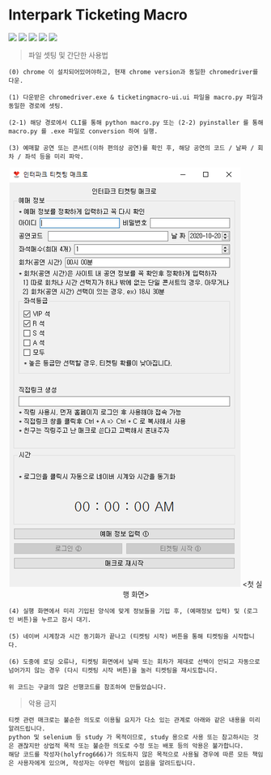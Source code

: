 # Interpark Ticketing Macro

<div>
    <img src="https://img.shields.io/badge/python-3-brightgreen"> <img src="https://img.shields.io/badge/webdriver-selenium-brightgreen"> <img src="https://img.shields.io/badge/BeautifulSoup-bs4-brightgreen"> <img src="https://img.shields.io/badge/PyQt-PyQt5-brightgreen"> <img src="https://img.shields.io/badge/chromedriver-ver.86-brightgreen">
</div>

> 파일 셋팅 및 간단한 사용법

    (0) chrome 이 설치되어있어야하고, 현재 chrome version과 동일한 chromedriver를 다운.

    (1) 다운받은 chromedriver.exe & ticketingmacro-ui.ui 파일을 macro.py 파일과 동일한 경로에 셋팅.

    (2-1) 해당 경로에서 CLI를 통해 python macro.py 또는 (2-2) pyinstaller 를 통해 macro.py 를 .exe 파일로 conversion 하여 실행.

    (3) 예매할 공연 또는 콘서트(이하 편의상 공연)를 확인 후, 해당 공연의 코드 / 날짜 / 회차 / 좌석 등을 미리 파악.

<p align="center">
    <img src="https://github.com/holyfrog666/ticketing/blob/master/tm_manual.PNG">   
    &lt;첫 실행 화면&gt;
</p>

    (4) 실행 화면에서 미리 기입된 양식에 맞게 정보들을 기입 후, (예매정보 입력) 및 (로그인 버튼)을 누르고 잠시 대기.

    (5) 네이버 시계창과 시간 동기화가 끝나고 (티켓팅 시작) 버튼을 통해 티켓팅을 시작합니다.

    (6) 도중에 로딩 오류나, 티켓팅 화면에서 날짜 또는 회차가 제대로 선택이 안되고 자동으로 넘어가지 않는 경우 (다시 티켓팅 시작 버튼)을 눌러 티켓팅을 재시도합니다.

    위 코드는 구글의 많은 선행코드를 참조하여 만들었습니다.

> 악용 금지

    티켓 관련 매크로는 불순한 의도로 이용될 요지가 다소 있는 관계로 아래와 같은 내용을 미리 알려드립니다.
    python 및 selenium 등 study 가 목적이므로, study 용으로 사용 또는 참고하시는 것은 괜찮지만 상업적 목적 또는 불순한 의도로 수정 또는 배포 등의 악용은 불가합니다.
    해당 코드를 작성자(holyfrog666)가 의도하지 않은 목적으로 사용될 경우에 따른 모든 책임은 사용자에게 있으며, 작성자는 아무런 책임이 없음을 알려드립니다.
